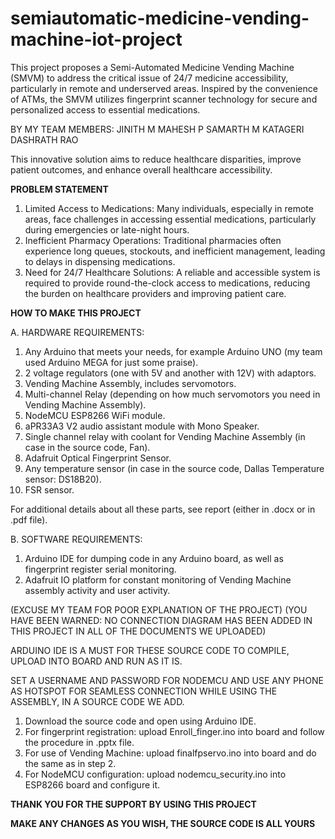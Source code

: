 # semiautomatic-medicine-vending-machine-iot-project
This project proposes a Semi-Automated Medicine Vending Machine (SMVM) to address the critical issue of 24/7 medicine accessibility, particularly in remote and underserved areas. Inspired by the convenience of ATMs, the SMVM utilizes fingerprint scanner technology for secure and personalized access to essential medications.

BY MY TEAM MEMBERS:
	JINITH M
	MAHESH P
	SAMARTH M KATAGERI
	DASHRATH RAO

This innovative solution aims to reduce healthcare disparities, improve patient outcomes, and enhance overall healthcare accessibility.

**********PROBLEM STATEMENT**********

1. Limited Access to Medications: Many individuals, especially in remote areas, face challenges in accessing essential medications,
   particularly during emergencies or late-night hours.
2. Inefficient Pharmacy Operations: Traditional pharmacies often experience long queues, stockouts, and inefficient management,
   leading to delays in dispensing medications.
3. Need for 24/7 Healthcare Solutions: A reliable and accessible system is required to provide round-the-clock access to medications,
   reducing the burden on healthcare providers and improving patient care.

**********HOW TO MAKE THIS PROJECT**********

A. HARDWARE REQUIREMENTS:

1.  Any Arduino that meets your needs, for example Arduino UNO (my team used Arduino MEGA for just some praise).
2.  2 voltage regulators (one with 5V and another with 12V) with adaptors.
3.  Vending Machine Assembly, includes servomotors.
4.  Multi-channel Relay (depending on how much servomotors you need in Vending Machine Assembly).
5.  NodeMCU ESP8266 WiFi module.
6.  aPR33A3 V2 audio assistant module with Mono Speaker.
7.  Single channel relay with coolant for Vending Machine Assembly (in case in the source code, Fan).
8.  Adafruit Optical Fingerprint Sensor.
9.  Any temperature sensor (in case in the source code, Dallas Temperature sensor: DS18B20).
10. FSR sensor.

For additional details about all these parts, see report (either in .docx or in .pdf file).

B. SOFTWARE REQUIREMENTS:

1. Arduino IDE for dumping code in any Arduino board, as well as fingerprint register serial monitoring.
2. Adafruit IO platform for constant monitoring of Vending Machine assembly activity and user activity.

(EXCUSE MY TEAM FOR POOR EXPLANATION OF THE PROJECT)
(YOU HAVE BEEN WARNED: NO CONNECTION DIAGRAM HAS BEEN ADDED IN THIS PROJECT IN ALL OF THE DOCUMENTS WE UPLOADED)

ARDUINO IDE IS A MUST FOR THESE SOURCE CODE TO COMPILE, UPLOAD INTO BOARD AND RUN AS IT IS.

SET A USERNAME AND PASSWORD FOR NODEMCU AND USE ANY PHONE AS HOTSPOT FOR SEAMLESS CONNECTION WHILE USING THE ASSEMBLY, IN A SOURCE CODE WE ADD.

1. Download the source code and open using Arduino IDE.
2. For fingerprint registration: upload Enroll_finger.ino into board and follow the procedure in .pptx file.
3. For use of Vending Machine: upload finalfpservo.ino into board and do the same as in step 2.
4. For NodeMCU configuration: upload nodemcu_security.ino into ESP8266 board and configure it.

**********THANK YOU FOR THE SUPPORT BY USING THIS PROJECT**********

**********MAKE ANY CHANGES AS YOU WISH, THE SOURCE CODE IS ALL YOURS**********
